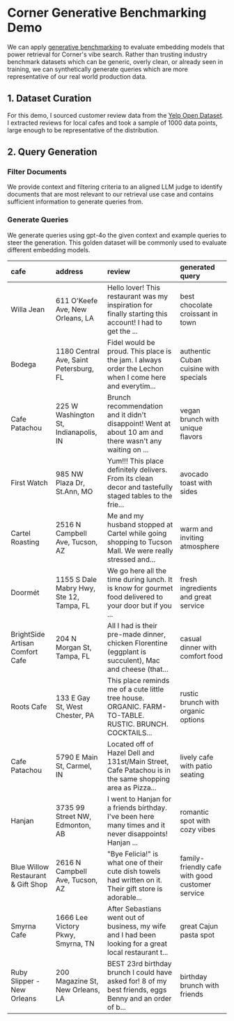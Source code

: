 # Corner Generative Benchmarking Demo

We can apply [generative benchmarking](https://research.trychroma.com/generative-benchmarking) to evaluate embedding models that power retrieval for Corner's vibe search. Rather than trusting industry benchmark datasets which can be generic, overly clean, or already seen in training, we can synthetically generate queries which are more representative of our real world production data.

## 1. Dataset Curation
For this demo, I sourced customer review data from the [Yelp Open Dataset](https://business.yelp.com/data/resources/open-dataset/). I extracted reviews for local cafes and took a sample of 1000 data points, large enough to be representative of the distribution.

## 2. Query Generation

### Filter Documents
We provide context and filtering criteria to an aligned LLM judge to identify documents that are most relevant to our retrieval use case and contains sufficient information to generate queries from.

### Generate Queries
We generate queries using gpt-4o the given context and example queries to steer the generation. This golden dataset will be commonly used to evaluate different embedding models.

| cafe                               | address                                  | review                                                                                                  | generated query                                 |
|:-----------------------------------|:-----------------------------------------|:--------------------------------------------------------------------------------------------------------|:------------------------------------------------|
| Willa Jean                         | 611 O'Keefe Ave, New Orleans, LA         | Hello lover! This restaurant was my inspiration for finally starting this account! I had to get the ... | best chocolate croissant in town                |
| Bodega                             | 1180 Central Ave, Saint Petersburg, FL   | Fidel would be proud. This place is the jam. I always order the Lechon when I come here and everytim... | authentic Cuban cuisine with specials           |
| Cafe Patachou                      | 225 W Washington St, Indianapolis, IN    | Brunch recommendation and it didn't disappoint! Went at about 10 am and there wasn't any waiting on ... | vegan brunch with unique flavors                |
| First Watch                        | 985 NW Plaza Dr, St.Ann, MO              | Yum!!! This place definitely delivers. From its clean decor and tastefully staged tables to the frie... | avocado toast with sides                        |
| Cartel Roasting                    | 2516 N Campbell Ave, Tucson, AZ          | Me and my husband stopped at Cartel while going shopping to Tucson Mall. We were really stressed and... | warm and inviting atmosphere                    |
| Doormét                            | 1155 S Dale Mabry Hwy, Ste 12, Tampa, FL | We go here all the time during lunch. It is know for gourmet food delivered to your door but if you ... | fresh ingredients and great service             |
| BrightSide Artisan Comfort Cafe    | 204 N Morgan St, Tampa, FL               | All I had is their pre-made dinner, chicken Florentine (eggplant is succulent), Mac and cheese (that... | casual dinner with comfort food                 |
| Roots Cafe                         | 133 E Gay St, West Chester, PA           | This place reminds me of a cute little tree house. ORGANIC. FARM-TO-TABLE. RUSTIC. BRUNCH. COCKTAILS... | rustic brunch with organic options              |
| Cafe Patachou                      | 5790 E Main St, Carmel, IN               | Located off of Hazel Dell and 131st/Main Street, Cafe Patachou is in the same shopping area as Pizza... | lively cafe with patio seating                  |
| Hanjan                             | 3735 99 Street NW, Edmonton, AB          | I went to Hanjan for a friends birthday. I've been here many times and it never disappoints! Hanjan ... | romantic spot with cozy vibes                   |
| Blue Willow Restaurant & Gift Shop | 2616 N Campbell Ave, Tucson, AZ          | "Bye Felicia!" is what one of their cute dish towels had written on it. Their gift store is adorable... | family-friendly cafe with good customer service |
| Smyrna Cafe                        | 1666 Lee Victory Pkwy, Smyrna, TN        | After Sebastians went out of business, my wife and I had been looking for a great local restaurant t... | great Cajun pasta spot                          |
| Ruby Slipper - New Orleans         | 200 Magazine St, New Orleans, LA         | BEST 23rd birthday brunch I could have asked for! 8 of my best friends, eggs Benny and an order of b... | birthday brunch with friends                    |
